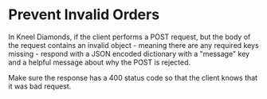 # Prevent Invalid Orders

In Kneel Diamonds, if the client performs a POST request, but the body of the request contains an invalid object - meaning there are any required keys missing - respond with a JSON encoded dictionary with a "message" key and a helpful message about why the POST is rejected.

Make sure the response has a 400 status code so that the client knows that it was bad request.
